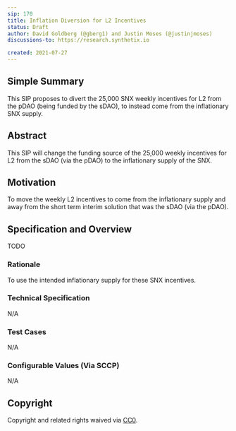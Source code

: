 ```yaml
---
sip: 170
title: Inflation Diversion for L2 Incentives
status: Draft
author: David Goldberg (@gberg1) and Justin Moses (@justinjmoses)
discussions-to: https://research.synthetix.io

created: 2021-07-27
---
```


<!--You can leave these HTML comments in your merged SIP and delete the visible duplicate text guides, they will not appear and may be helpful to refer to if you edit it again. This is the suggested template for new SIPs. Note that an SIP number will be assigned by an editor. When opening a pull request to submit your SIP, please use an abbreviated title in the filename, `sip-draft_title_abbrev.md`. The title should be 44 characters or less.-->

## Simple Summary
This SIP proposes to divert the 25,000 SNX weekly incentives for L2 from the pDAO (being funded by the sDAO), to instead come from the inflationary SNX supply.

## Abstract
This SIP will change the funding source of the 25,000 weekly incentives for L2 from the sDAO (via the pDAO) to the inflationary supply of the SNX.

## Motivation
To move the weekly L2 incentives to come from the inflationary supply and away from the short term interim solution that was the sDAO (via the pDAO).

## Specification and Overview 
TODO

### Rationale
To use the intended inflationary supply for these SNX incentives. 

### Technical Specification
N/A

### Test Cases
<!--Test cases for an implementation are mandatory for SIPs but can be included with the implementation..-->
N/A

### Configurable Values (Via SCCP)
<!--Please list all values configurable via SCCP under this implementation.-->
N/A

## Copyright
Copyright and related rights waived via [CC0](https://creativecommons.org/publicdomain/zero/1.0/).

